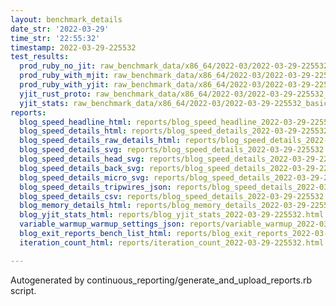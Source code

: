 ```yaml
---
layout: benchmark_details
date_str: '2022-03-29'
time_str: '22:55:32'
timestamp: 2022-03-29-225532
test_results:
  prod_ruby_no_jit: raw_benchmark_data/x86_64/2022-03/2022-03-29-225532_basic_benchmark_prod_ruby_no_jit.json
  prod_ruby_with_mjit: raw_benchmark_data/x86_64/2022-03/2022-03-29-225532_basic_benchmark_prod_ruby_with_mjit.json
  prod_ruby_with_yjit: raw_benchmark_data/x86_64/2022-03/2022-03-29-225532_basic_benchmark_prod_ruby_with_yjit.json
  yjit_rust_proto: raw_benchmark_data/x86_64/2022-03/2022-03-29-225532_basic_benchmark_yjit_rust_proto.json
  yjit_stats: raw_benchmark_data/x86_64/2022-03/2022-03-29-225532_basic_benchmark_yjit_stats.json
reports:
  blog_speed_headline_html: reports/blog_speed_headline_2022-03-29-225532.html
  blog_speed_details_html: reports/blog_speed_details_2022-03-29-225532.html
  blog_speed_details_raw_details_html: reports/blog_speed_details_2022-03-29-225532.raw_details.html
  blog_speed_details_svg: reports/blog_speed_details_2022-03-29-225532.svg
  blog_speed_details_head_svg: reports/blog_speed_details_2022-03-29-225532.head.svg
  blog_speed_details_back_svg: reports/blog_speed_details_2022-03-29-225532.back.svg
  blog_speed_details_micro_svg: reports/blog_speed_details_2022-03-29-225532.micro.svg
  blog_speed_details_tripwires_json: reports/blog_speed_details_2022-03-29-225532.tripwires.json
  blog_speed_details_csv: reports/blog_speed_details_2022-03-29-225532.csv
  blog_memory_details_html: reports/blog_memory_details_2022-03-29-225532.html
  blog_yjit_stats_html: reports/blog_yjit_stats_2022-03-29-225532.html
  variable_warmup_warmup_settings_json: reports/variable_warmup_2022-03-29-225532.warmup_settings.json
  blog_exit_reports_bench_list_html: reports/blog_exit_reports_2022-03-29-225532.bench_list.html
  iteration_count_html: reports/iteration_count_2022-03-29-225532.html

---
```

Autogenerated by continuous_reporting/generate_and_upload_reports.rb script.
